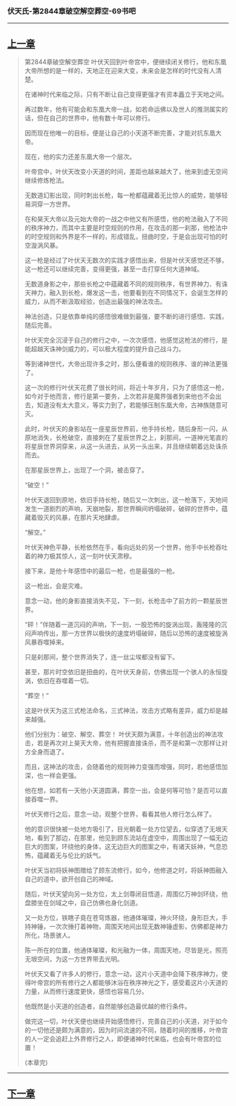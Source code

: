 ### 伏天氏-第2844章破空解空葬空-69书吧

--------
[上一章](./aa9d0947a639f08387f0972b88452abe.md)
--------


>
>
>
>第2844章破空解空葬空
>叶伏天回到叶帝宫中，便继续闭关修行，他和东凰大帝所想的是一样的，天地正在迎来大变，未来会是怎样的时代没有人清楚。
>
>在诸神时代来临之际，只有不断让自己变得更强才有资本矗立于天地之间。
>
>再过数年，他有可能会和东凰大帝一战，如若命运佛以及世人的推测属实的话，但在自己的世界中，他有数十年可以修行。
>
>因而现在他唯一的目标，便是让自己的小天道不断完善，才能对抗东凰大帝。
>
>现在，他的实力还差东凰大帝一个层次。
>
>叶帝宫中，叶伏天改变小天道的时间，差距也越来越大了，他来到虚无空间继续修炼枪法。
>
>无数道幻影出现，同时刺出长枪，每一枪都蕴藏着无比惊人的威势，能够轻易洞穿一方世界。
>
>在和昊天大帝以及元始大帝的一战之中他又有所感悟，他的枪法融入了不同的秩序神力，而其中主要是时空规则的作用，在攻击的那一刹那，他枪法中的时空规则和外界是不一样的，形成错乱，扭曲时空，于是会出现可怕的时空漩涡风暴。
>
>这一枪是经过了叶伏天无数次的实践才感悟出来，但是叶伏天感觉还不够，这一枪还可以继续完善，变得更强，甚至一击打穿任何大道神域。
>
>无数道身影之中，那些长枪之中蕴藏着不同的规则秩序，有世界神力、有诛天神力，融入到长枪，爆发这一击，他要看到在不同情况下，会诞生怎样的威力，从而不断汲取经验，创造出最强的神法攻击。
>
>神法创造，只是依靠单纯的感悟很难做到最强，要不断的进行感悟、实践，随后完善。
>
>叶伏天完全沉浸于自己的修行之中，一次次感悟，他感觉这枪法的修行，是能超越天诛神剑威力的，可以极大程度的提升自己战斗力。
>
>等到诸神世代，大帝出现许多之时，那么便看谁的规则秩序、谁的神法更强了。
>
>这一次的修行叶伏天花费了很长时间，将近十年岁月，只为了感悟这一枪，如今对于他而言，修行是第一要务，上次若非是魔界强者到来他也不会出去，知道没有太大意义，等实力到了，若能够压制东凰大帝，古神族随意可灭。
>
>此时，叶伏天的身影站在一座星辰世界前，他手持长枪，随后身形一闪，从原地消失，长枪破空，直接刺在了星辰世界之上，刹那间，一道神光笔直的将星辰世界洞穿来，从这一头进去，从另一头出来，并且继续朝着远处诛杀而去。
>
>在那星辰世界上，出现了一个洞，被击穿了。
>
>“破空！”
>
>叶伏天退回到原地，依旧手持长枪，随后又一次刺出，这一枪落下，天地间发生一道剧烈的声响，天崩地裂，那世界瞬间坍塌破碎，破碎的世界中，蕴藏着毁灭的风暴，在那片天地肆虐。
>
>“解空。”
>
>叶伏天神色平静，长枪依然在手，看向远处的另一个世界，他手中长枪吞吐着的神力极其惊人，这一刻叶伏天肃穆。
>
>接下来，是他十年感悟中的最后一枪，也是最强的一枪。
>
>这一枪出，会是灾难。
>
>意念一动，他的身影直接消失不见，下一刻，长枪击中了前方的一颗星辰世界。
>
>“砰！”伴随着一道沉闷的声响，下一刻，一股恐怖的旋涡出现，轰隆隆的沉闷声响传出，那一方世界以极快的速度坍塌破碎，随后以恐怖的速度被旋涡风暴吞噬掉来。
>
>只是刹那间，整个世界消失了，连一丝尘埃都没有留下。
>
>甚至，那片时空依旧是扭曲的，在叶伏天身前，仿佛出现一个骇人的永恒旋涡，依旧在吞噬着一切。
>
>“葬空！”
>
>这是叶伏天为这三式枪法命名，三式神法，攻击方式略有差异，威力却是越来越强。
>
>他们分别为：破空、解空、葬空！
>叶伏天颇为满意，十年创造出的神法攻击，若是再次对上昊天大帝，他有把握直接诛杀，而不是和第一次那样让对方全身而退了。
>
>而且，这神法的攻击，会随着他的规则神力变强而增强，同时，若他感悟加深，也一样会更强。
>
>他在想，如若有一天他小天道圆满，葬空一出，会是何等可怕？是否可以直接吞噬一界。
>
>叶伏天修行之后，意念一动，观整个世界，看看其他人修行怎么样了。
>
>他的意识很快被一处地方吸引了，目光朝着一处方位望去，似穿透了无垠天地，看到了那边，在那里，他见到顾东流站在虚空中，周围出现了一幅无边巨大的图案，环绕他的身体，这无边巨大的图案之中，有诸天妖神，气息恐怖，蕴藏着无与伦比的妖气。
>
>叶伏天当初将妖神图赠给了顾东流修行，如今，他修道之时，将妖神图融入自己的道中，欲开创自己的神域。
>
>随后，叶伏天望向另一处方位，太上剑尊闭目悟道，周围亿万神剑环绕，他盘膝坐在剑域之中，自己仿佛也身化剑道。
>
>又一处方位，铁瞎子竟在苍穹炼器，他通体璀璨，神火环绕，身形巨大，手持神锤，一次次捶打着神物，周围天地间出现无数神锤虚影，仿佛都是神力所化，场景骇人。
>
>陈一所在的位置，他通体璀璨，和光融为一体，周围天地，尽皆是光，照亮无垠空间，为这一方世界带去光明。
>
>叶伏天又看了许多人的修行，意念一动，这片小天道中会降下秩序神力，使得叶帝宫的所有修行之人都能够沐浴在秩序神光之下，感受着这片小天道的力量，从而修行速度更快，感悟也容易几分。
>
>他既然是小天道的创造者，自然能够创造最优越的修行条件。
>
>做完这一切，叶伏天便也继续开始感悟修行，完善自己的小天道，对于如今的一切他还是颇为满意的，因为时间流速的不同，随着时间的推移，叶帝宫的人一定会追赶上外界修行之人，即便诸神时代来临，也会有叶帝宫的位置！
>
>(本章完)
>
>

--------
[下一章](./76a3025243ce6cd7d0df77225ec6d423.md)
--------
